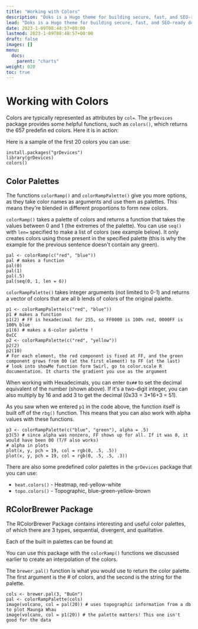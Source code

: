 ```yaml
---
title: "Working with Colors"
description: "Doks is a Hugo theme for building secure, fast, and SEO-ready documentation websites, which you can easily update and customize."
lead: "Doks is a Hugo theme for building secure, fast, and SEO-ready documentation websites, which you can easily update and customize."
date: 2023-1-09T08:48:57+00:00
lastmod: 2023-1-09T08:48:57+00:00
draft: false
images: []
menu:
  docs:
    parent: "charts"
weight: 020
toc: true
---
```


# Working with Colors

Colors are typically represented as attributes by `col=`. The `grDevices` package provides some helpful functions, such as `colors()`, which returns the 657 predefin ed colors. Here it is in action:

Here is a sample of the first 20 colors you can use:

```{r col}
install.packages("grDevices")
library(grDevices)
colors()
```

## Color Palettes

The functions `colorRamp()` and `colorRampPalette()` give you more options, as they take color names as arguments and use them as palettes. This means they're blended in different proportions to form new colors.

`colorRamp()` takes a palette of colors and returns a function that takes the values between 0 and 1 (the extremes of the palette). You can use `seq()` with `len=` specified to make a list of colors (see example below). It only creates colors using those present in the specified palette (this is why the example for the previous sentence doesn't contain any green).

```{r colorRamp}
pal <- colorRamp(c("red", "blue"))
pal # makes a function
pal(0)
pal(1)
pal(.5)
pal(seq(0, 1, len = 6))
```

`colorRampPalette()` takes integer arguments (not limited to 0-1) and returns a vector of colors that are all b lends of colors of the original palette.

```{r cRP}
p1 <- colorRampPalette(c("red", "blue"))
p1 # makes a function
p1(2) # FF is hexadecimal for 255, so FF0000 is 100% red, 0000FF is 100% blue
p1(6) # makes a 6-color palette !
0xCC
p2 <- colorRampPalette(c("red", "yellow"))
p2(2)
p2(10)
# For each element, the red component is fixed at FF, and the green component grows from 00 (at the first element) to FF (at the last)
# look into showMe function form Swirl, go to color.scale R documentation. It charts the gradient you use as the argument
```

When working with Hexadecimals, you can enter `0x##` to set the decimal equivalent of the number (shown above). If it's a two-digit integer, you can also multiply by 16 and add 3 to get the decimal (0x33 = 3*16+3 = 51).

As you saw when we entered `p1` in the code above, the function itself is built off of the `rbg()` function. This means that you can also work with alpha values with these functions.

```{r alph}
p3 <- colorRampPalette(c("blue", "green"), alpha = .5)
p3(5) # since alpha was nonzero, FF shows up for all. If it was 0, it would have been 00 (T/F also works)
# alpha in plots
plot(x, y, pch = 19, col = rgb(0, .5, .5))
plot(x, y, pch = 19, col = rgb(0, .5, .5, .3))
```

There are also some predefined color palettes in the `grDevices` package that you can use:

* `heat.colors()` - Heatmap, red-yellow-white
* `topo.colors()` - Topographic, blue-green-yellow-brown

## RColorBrewer Package 

The RColorBrewer Package contains interesting and useful color palettes, of which there are 3 types, sequential, divergent, and qualitative.

Each of the built in palettes can be found at:

You can use this package with the `colorRamp()` functions we discussed earlier to create an interpolation of the colors.

The `brewer.pal()` function is what you would use to return the color palette. The first argument is the # of colors, and the second is the string for the palette.

```{r colMix}
cols <- brewer.pal(3, "BuGn")
pal <- colorRampPalette(cols)
image(volcano, col = pal(20)) # uses topographic information from a db to plot Maunga Whau
image(volcano, col = p1(20)) # the palette matters! This one isn't good for the data
```